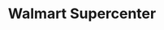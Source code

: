 ---
title: "Walmart Supercenter"
url: /port-arthur/walmart-supercenter-twin-city-highway/
shop: Supermarkt
---